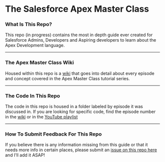 # The Salesforce Apex Master Class
### What Is This Repo?
This repo (in progress) contains the most in depth guide ever created for Salesforce Admins, Developers and Aspiring developers to learn about the Apex Development language.

***

### The Apex Master Class Wiki
Housed within this repo is a <a href="https://github.com/Coding-With-The-Force/Salesforce_Separation_Of_Concerns/wiki" target="_blank">wiki</a> that goes into detail about every episode and concept covered in the Apex Master Class tutorial series.  

***

### The Code In This Repo  
The code in this repo is housed in a folder labeled by episode it was discussed in. If you are looking for specific code, find the episode number in the <a href="https://github.com/Coding-With-The-Force/Salesforce_Separation_Of_Concerns/wiki" target="_blank">wiki</a> or in the <a href="https://www.youtube.com/playlist?list=PL0wESsiWMBTrCT3kNGIT3HpWLG6SmVr2F" target="_blank">YouTube playlist</a>  

***

### How To Submit Feedback For This Repo  
If you believe there is any information missing from this guide or that it needs more info in certain places, please submit an [issue on this repo here](https://github.com/Coding-With-The-Force/The-Salesforce-Apex-Master-Class/issues) and I'll add it ASAP!
